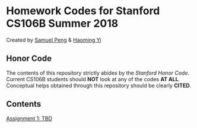 # Homework Codes for Stanford CS106B Summer 2018
Created by <a href="mailto:samueljp@stanford.edu">Samuel Peng</a> & <a href="mailto:yhm@stanford.edu">Haoming Yi</a>
## Honor Code
The contents of this repository strictly abides by the <i>Stanford Honor Code</i>. <br />
Current CS106B students should <b>NOT</b> look at any of the codes <b>AT ALL</b>. <br />
Conceptual helps obtained through this repository should be clearly <b>CITED</b>.
## Contents
<a href="/hw1">Assignment 1: TBD</a>
